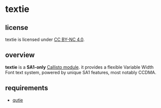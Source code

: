# textie

## license

textie is licensed under [CC BY-NC 4.0](https://creativecommons.org/licenses/by-nc/4.0/). 

## overview

**textie** is a **SA1-only** [Callisto module](https://github.com/Underrout/callisto). it provides a flexible Variable Width Font text system, powered by unique SA1 features, most notably CCDMA.

## requirements

- [qutie](https://github.com/blackmagemathie/qutie)
